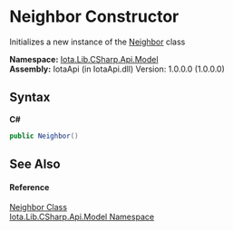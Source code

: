 # Neighbor Constructor 
 

Initializes a new instance of the <a href="T_Iota_Lib_CSharp_Api_Model_Neighbor">Neighbor</a> class

**Namespace:**&nbsp;<a href="N_Iota_Lib_CSharp_Api_Model">Iota.Lib.CSharp.Api.Model</a><br />**Assembly:**&nbsp;IotaApi (in IotaApi.dll) Version: 1.0.0.0 (1.0.0.0)

## Syntax

**C#**<br />
``` C#
public Neighbor()
```


## See Also


#### Reference
<a href="T_Iota_Lib_CSharp_Api_Model_Neighbor">Neighbor Class</a><br /><a href="N_Iota_Lib_CSharp_Api_Model">Iota.Lib.CSharp.Api.Model Namespace</a><br />